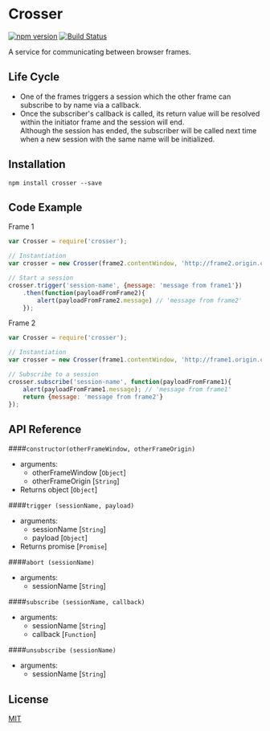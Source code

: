 # Crosser 
[![npm version](https://badge.fury.io/js/crosser.svg)](http://badge.fury.io/js/crosser)
[![Build Status](https://travis-ci.org/DudaDev/crosser.svg?branch=master)](https://travis-ci.org/DudaDev/crosser)

A service for communicating between browser frames.  

## Life Cycle
- One of the frames triggers a session which the other frame can subscribe to by name via a callback.  
- Once the subscriber's callback is called, its return value will be resolved within the initiator frame and the session will end.  
Although the session has ended, the subscriber will be called next time when a new session with the same name will be initialized.

## Installation

```
npm install crosser --save
```

## Code Example

Frame 1
```javascript
var Crosser = require('crosser');

// Instantiation
var crosser = new Crosser(frame2.contentWindow, 'http://frame2.origin.com');

// Start a session
crosser.trigger('session-name', {message: 'message from frame1'})
	.then(function(payloadFromFrame2){
		alert(payloadFromFrame2.message) // 'message from frame2'
	});
```

Frame 2
```javascript
var Crosser = require('crosser');

// Instantiation
var crosser = new Crosser(frame1.contentWindow, 'http://frame1.origin.com');

// Subscribe to a session
crosser.subscribe('session-name', function(payloadFromFrame1){
	alert(payloadFromFrame1.message); // 'message from frame1'
	return {message: 'message from frame2'}
});

```

## API Reference

####`constructor(otherFrameWindow, otherFrameOrigin)`
- arguments:
	- otherFrameWindow [`Object`]
	- otherFrameOrigin [`String`]
- Returns
	object [`Object`]

####`trigger (sessionName, payload)`
- arguments:
	- sessionName [`String`]
	- payload [`Object`]
- Returns
	promise [`Promise`]

####`abort (sessionName)`
- arguments:
	- sessionName [`String`]

####`subscribe (sessionName, callback)`
- arguments:
	- sessionName [`String`]
	- callback [`Function`]

####`unsubscribe (sessionName)`
- arguments:
	- sessionName [`String`]

## License

[MIT](http://rem.mit-license.org)